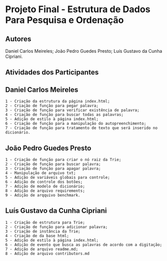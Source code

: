 Projeto Final - Estrutura de Dados Para Pesquisa e Ordenação
============================================================

Autores
-------

Daniel Carlos Meireles;
João Pedro Guedes Presto;
Luís Gustavo da Cunha Cipriani.


Atividades dos Participantes
----------------------------

Daniel Carlos Meireles
----------------------

	1 - Criação da estrutura da página index.html;
	2 - Criação de função para pegar palavra;
	3 - Criação de função para verificar existência de palavra;
	4 - Criação de função para buscar todas as palavras;
	5 - Adição de estilo à página index.html;
	6 - Criação de função para a manipulação do autopreenchimento;
	7 - Criação de função para tratamento de texto que será inserido no dicionário.

João Pedro Guedes Presto
------------------------

	1 - Criação de função para criar o nó raiz da Trie;
	2 - Criação de função para buscar palavra;
	3 - Criação de função para apagar palavra;
	4 - Manipulação de arquivo txt;
	5 - Adição de variáveis globais para controle;
	6 - Adição de controle dos botões;
	7 - Adição de modelo de dicionário;
	8 - Adição de arquivo requirements;
	9 - Adição de arqquivo benchmark.

Luís Gustavo da Cunha Cipriani
------------------------------

	1 - Criação de estrutura para Trie;
	2 - Criação de função para adicionar palavra;
	3 - Criação de instância da Trie;
	4 - Criação de da base html;
	5 - Adição de estilo à página index.html;
	6 - Adição de evento que busca as palavras de acordo com a digitação;
	7 - Adição de arquivo readme.md;
	8 - Adição de arquivo contributors.md